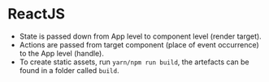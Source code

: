 # ReactJS

- State is passed down from App level to component level (render target).
- Actions are passed from target component (place of event occurrence) to the App level (handle).
- To create static assets, run `yarn/npm run build`, the artefacts can be found in a folder called `build`.
